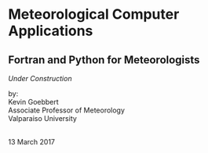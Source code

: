 

# Meteorological Computer Applications

## Fortran and Python for Meteorologists

*Under Construction*

by: <br>
Kevin Goebbert <br>
Associate Professor of Meteorology <br>
Valparaiso University <br><br>

13 March 2017

